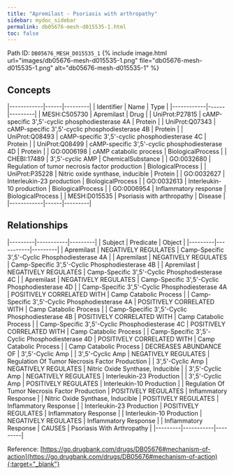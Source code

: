 ```yaml
---
title: "Apremilast - Psoriasis with arthropathy"
sidebar: mydoc_sidebar
permalink: db05676-mesh-d015535-1.html
toc: false 
---
```



Path ID: `DB05676_MESH_D015535_1`
{% include image.html url="images/db05676-mesh-d015535-1.png" file="db05676-mesh-d015535-1.png" alt="db05676-mesh-d015535-1" %}

## Concepts

|------------|------|---------|
| Identifier | Name | Type    |
|------------|------|---------|
| MESH:C505730 | Apremilast | Drug |
| UniProt:P27815 | cAMP-specific 3',5'-cyclic phosphodiesterase 4A | Protein |
| UniProt:Q07343 | cAMP-specific 3',5'-cyclic phosphodiesterase 4B | Protein |
| UniProt:Q08493 | cAMP-specific 3',5'-cyclic phosphodiesterase 4C | Protein |
| UniProt:Q08499 | cAMP-specific 3',5'-cyclic phosphodiesterase 4D | Protein |
| GO:0006198 | cAMP catabolic process | BiologicalProcess |
| CHEBI:17489 | 3',5'-cyclic AMP | ChemicalSubstance |
| GO:0032680 | Regulation of tumor necrosis factor production | BiologicalProcess |
| UniProt:P35228 | Nitric oxide synthase, inducible | Protein |
| GO:0032627 | Interleukin-23 production | BiologicalProcess |
| GO:0032613 | Interleukin-10 production | BiologicalProcess |
| GO:0006954 | Inflammatory response | BiologicalProcess |
| MESH:D015535 | Psoriasis with arthropathy | Disease |
|------------|------|---------|

## Relationships

|---------|-----------|---------|
| Subject | Predicate | Object  |
|---------|-----------|---------|
| Apremilast | NEGATIVELY REGULATES | Camp-Specific 3',5'-Cyclic Phosphodiesterase 4A |
| Apremilast | NEGATIVELY REGULATES | Camp-Specific 3',5'-Cyclic Phosphodiesterase 4B |
| Apremilast | NEGATIVELY REGULATES | Camp-Specific 3',5'-Cyclic Phosphodiesterase 4C |
| Apremilast | NEGATIVELY REGULATES | Camp-Specific 3',5'-Cyclic Phosphodiesterase 4D |
| Camp-Specific 3',5'-Cyclic Phosphodiesterase 4A | POSITIVELY CORRELATED WITH | Camp Catabolic Process |
| Camp-Specific 3',5'-Cyclic Phosphodiesterase 4A | POSITIVELY CORRELATED WITH | Camp Catabolic Process |
| Camp-Specific 3',5'-Cyclic Phosphodiesterase 4B | POSITIVELY CORRELATED WITH | Camp Catabolic Process |
| Camp-Specific 3',5'-Cyclic Phosphodiesterase 4C | POSITIVELY CORRELATED WITH | Camp Catabolic Process |
| Camp-Specific 3',5'-Cyclic Phosphodiesterase 4D | POSITIVELY CORRELATED WITH | Camp Catabolic Process |
| Camp Catabolic Process | DECREASES ABUNDANCE OF | 3',5'-Cyclic Amp |
| 3',5'-Cyclic Amp | NEGATIVELY REGULATES | Regulation Of Tumor Necrosis Factor Production |
| 3',5'-Cyclic Amp | NEGATIVELY REGULATES | Nitric Oxide Synthase, Inducible |
| 3',5'-Cyclic Amp | NEGATIVELY REGULATES | Interleukin-23 Production |
| 3',5'-Cyclic Amp | POSITIVELY REGULATES | Interleukin-10 Production |
| Regulation Of Tumor Necrosis Factor Production | POSITIVELY REGULATES | Inflammatory Response |
| Nitric Oxide Synthase, Inducible | POSITIVELY REGULATES | Inflammatory Response |
| Interleukin-23 Production | POSITIVELY REGULATES | Inflammatory Response |
| Interleukin-10 Production | NEGATIVELY REGULATES | Inflammatory Response |
| Inflammatory Response | CAUSES | Psoriasis With Arthropathy |
|---------|-----------|---------|

Reference: [https://go.drugbank.com/drugs/DB05676#mechanism-of-action](https://go.drugbank.com/drugs/DB05676#mechanism-of-action){:target="_blank"}